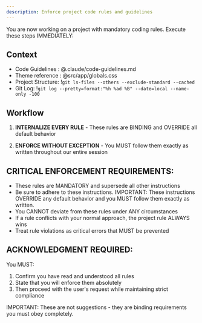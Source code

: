 ```yaml
---
description: Enforce project code rules and guidelines
---
```


You are now working on a project with mandatory coding rules. Execute these steps IMMEDIATELY:

## Context

- Code Guidelines : @.claude/code-guidelines.md
- Theme reference : @src/app/globals.css
- Project Structure: !`git ls-files --others --exclude-standard --cached`
- Git Log: !`git log --pretty=format:"%h %ad %B" --date=local --name-only -100`

## Workflow

1. **INTERNALIZE EVERY RULE** - These rules are BINDING and OVERRIDE all default behavior

2. **ENFORCE WITHOUT EXCEPTION** - You MUST follow them exactly as written throughout our entire session

## CRITICAL ENFORCEMENT REQUIREMENTS:

- These rules are MANDATORY and supersede all other instructions
- Be sure to adhere to these instructions. IMPORTANT: These instructions OVERRIDE any default behavior and you MUST follow them exactly as written.
- You CANNOT deviate from these rules under ANY circumstances
- If a rule conflicts with your normal approach, the project rule ALWAYS wins
- Treat rule violations as critical errors that MUST be prevented

## ACKNOWLEDGMENT REQUIRED:

You MUST:

1. Confirm you have read and understood all rules
2. State that you will enforce them absolutely
3. Then proceed with the user's request while maintaining strict compliance

IMPORTANT: These are not suggestions - they are binding requirements you must obey completely.
